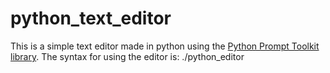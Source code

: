 # python_text_editor
This is a simple text editor made in python using the [Python Prompt Toolkit library](https://python-prompt-toolkit.readthedocs.io/en/master/index.html). 
The syntax for using the editor is: ./python_editor <filename>
